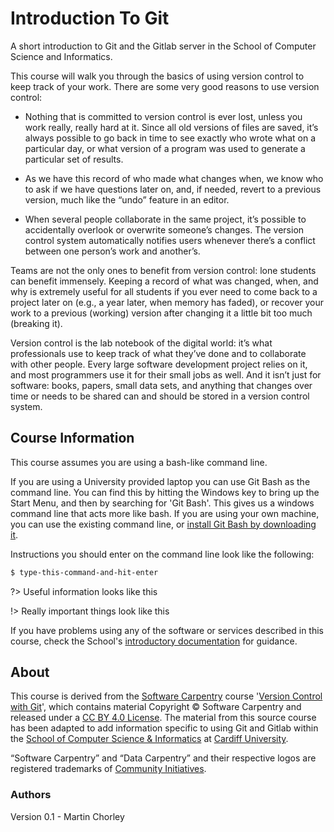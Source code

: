 # Introduction To Git

A short introduction to Git and the Gitlab server in the School of Computer Science and Informatics.

This course will walk you through the basics of using version control to keep track of your work. There are some very good reasons to use version control:

-   Nothing that is committed to version control is ever lost, unless you work really, really hard at it. Since all old versions of files are saved, it’s always possible to go back in time to see exactly who wrote what on a particular day, or what version of a program was used to generate a particular set of results.

-   As we have this record of who made what changes when, we know who to ask if we have questions later on, and, if needed, revert to a previous version, much like the “undo” feature in an editor.

-   When several people collaborate in the same project, it’s possible to accidentally overlook or overwrite someone’s changes. The version control system automatically notifies users whenever there’s a conflict between one person’s work and another’s.

Teams are not the only ones to benefit from version control: lone students can benefit immensely. Keeping a record of what was changed, when, and why is extremely useful for all students if you ever need to come back to a project later on (e.g., a year later, when memory has faded), or recover your work to a previous (working) version after changing it a little bit too much (breaking it).

<!-- alex ignore just -->

Version control is the lab notebook of the digital world: it’s what professionals use to keep track of what they’ve done and to collaborate with other people. Every large software development project relies on it, and most programmers use it for their small jobs as well. And it isn’t just for software: books, papers, small data sets, and anything that changes over time or needs to be shared can and should be stored in a version control system.

## Course Information

This course assumes you are using a bash-like command line.

If you are using a University provided laptop you can use Git Bash as the command line. You can find this by hitting the Windows key to bring up the Start Menu, and then by searching for 'Git Bash'. This gives us a windows command line that acts more like bash. If you are using your own machine, you can use the existing command line, or [install Git Bash by downloading it](https://gitforwindows.org/).

Instructions you should enter on the command line look like the following:

```bash
$ type-this-command-and-hit-enter
```

?> Useful information looks like this

!> Really important things look like this

If you have problems using any of the software or services described in this course, check the School's [introductory documentation](https://docs.cs.cf.ac.uk/notes/) for guidance.

## About

This course is derived from the [Software Carpentry](https://software-carpentry.org/) course '[Version Control with Git](http://swcarpentry.github.io/git-novice/)', which contains material Copyright © Software Carpentry and released under a [CC BY 4.0 License](https://creativecommons.org/licenses/by/4.0/). The material from this source course has been adapted to add information specific to using Git and Gitlab within the [School of Computer Science & Informatics](http://www.cardiff.ac.uk/computer-science) at [Cardiff University](http://www.cardiff.ac.uk/computer-science).

“Software Carpentry” and “Data Carpentry” and their respective logos are registered trademarks of [Community Initiatives](http://communityin.org/).

### Authors

Version 0.1 - Martin Chorley
